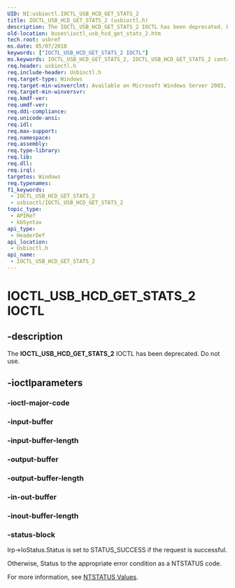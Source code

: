 ```yaml
---
UID: NI:usbioctl.IOCTL_USB_HCD_GET_STATS_2
title: IOCTL_USB_HCD_GET_STATS_2 (usbioctl.h)
description: The IOCTL_USB_HCD_GET_STATS_2 IOCTL has been deprecated. Do not use.
old-location: buses\ioctl_usb_hcd_get_stats_2.htm
tech.root: usbref
ms.date: 05/07/2018
keywords: ["IOCTL_USB_HCD_GET_STATS_2 IOCTL"]
ms.keywords: IOCTL_USB_HCD_GET_STATS_2, IOCTL_USB_HCD_GET_STATS_2 control, IOCTL_USB_HCD_GET_STATS_2 control code [Buses], buses.ioctl_usb_hcd_get_stats_2, usbioctl/IOCTL_USB_HCD_GET_STATS_2, usbirp_62df7d2d-dc01-46bf-8ce8-aa1a0082387e.xml
req.header: usbioctl.h
req.include-header: Usbioctl.h
req.target-type: Windows
req.target-min-winverclnt: Available on Microsoft Windows Server 2003, Windows XP, and Windows 2000, but it is not available on Windows Vista.
req.target-min-winversvr: 
req.kmdf-ver: 
req.umdf-ver: 
req.ddi-compliance: 
req.unicode-ansi: 
req.idl: 
req.max-support: 
req.namespace: 
req.assembly: 
req.type-library: 
req.lib: 
req.dll: 
req.irql: 
targetos: Windows
req.typenames: 
f1_keywords:
 - IOCTL_USB_HCD_GET_STATS_2
 - usbioctl/IOCTL_USB_HCD_GET_STATS_2
topic_type:
 - APIRef
 - kbSyntax
api_type:
 - HeaderDef
api_location:
 - Usbioctl.h
api_name:
 - IOCTL_USB_HCD_GET_STATS_2
---
```


# IOCTL_USB_HCD_GET_STATS_2 IOCTL


## -description

The <b>IOCTL_USB_HCD_GET_STATS_2</b> IOCTL has been deprecated. Do not use.

## -ioctlparameters

### -ioctl-major-code

### -input-buffer

### -input-buffer-length

### -output-buffer

### -output-buffer-length

### -in-out-buffer

### -inout-buffer-length

### -status-block

Irp->IoStatus.Status is set to STATUS_SUCCESS if the request is successful.

Otherwise, Status to the appropriate error condition as a NTSTATUS code. 

For more information, see [NTSTATUS Values](/windows-hardware/drivers/kernel/ntstatus-values).
